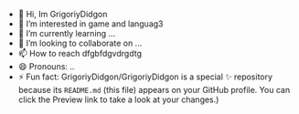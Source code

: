 - 👋 Hi, Im GrigoriyDidgon
- 👀 I’m interested in game and languag3
- 🌱 I’m currently learning ...
- 💞️ I’m looking to collaborate on ...
- 📫 How to reach dfgbfdgvdrgdtg
- 😄 Pronouns: ..
- ⚡ Fun fact:
GrigoriyDidgon/GrigoriyDidgon is a special ✨ repository because its `README.md` (this file) appears on your GitHub profile.
You can click the Preview link to take a look at your changes.)
